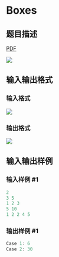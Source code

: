 # Boxes

## 题目描述

[problemUrl]: https://uva.onlinejudge.org/index.php?option=com_onlinejudge&Itemid=8&category=602&page=show_problem&problem=4431

[PDF](https://uva.onlinejudge.org/external/126/p12693.pdf)

![](https://cdn.luogu.com.cn/upload/vjudge_pic/UVA12693/a4c5fd32ca2ab0fa03ad19be66b5d90ee747eeca.png)

## 输入输出格式

### 输入格式

![](https://cdn.luogu.com.cn/upload/vjudge_pic/UVA12693/2807bed71c241d934999def7b317214204ab49be.png)

### 输出格式

![](https://cdn.luogu.com.cn/upload/vjudge_pic/UVA12693/83f549ea0c53c992f799f1e96e2cc0bb83893319.png)

## 输入输出样例

### 输入样例 #1

```cpp
2
3 5
1 2 3
5 10
1 2 2 4 5
```


### 输出样例 #1

```cpp
Case 1: 6
Case 2: 30
```


